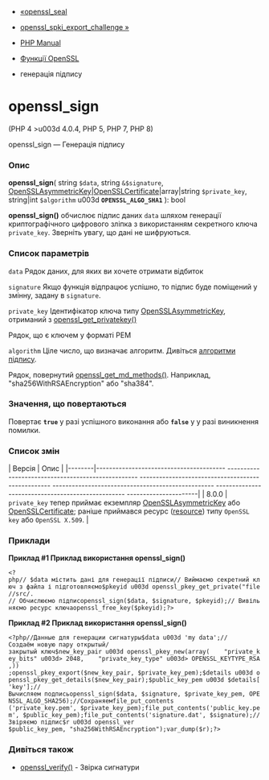 - [«openssl_seal](function.openssl-seal.md)
- [openssl_spki_export_challenge
»](function.openssl-spki-export-challenge.md)

- [PHP Manual](index.md)
- [Функції OpenSSL](ref.openssl.md)
- генерація підпису

# openssl_sign

(PHP 4 \>u003d 4.0.4, PHP 5, PHP 7, PHP 8)

openssl_sign — Генерація підпису

### Опис

**openssl_sign**(
string `$data`,
string `&$signature`,
[OpenSSLAsymmetricKey](class.opensslasymmetrickey.md)\|[OpenSSLCertificate](class.opensslcertificate.md)\|array\|string
`$private_key`,
string\|int `$algorithm` u003d **`OPENSSL_ALGO_SHA1`**
): bool

**openssl_sign()** обчислює підпис даних `data` шляхом генерації
криптографічного цифрового зліпка з використанням секретного ключа
`private_key`. Зверніть увагу, що дані не шифруються.

### Список параметрів

`data`
Рядок даних, для яких ви хочете отримати відбиток

`signature`
Якщо функція відпрацює успішно, то підпис буде поміщений у змінну,
задану в `signature`.

`private_key`
Ідентифікатор ключа типу
[OpenSSLAsymmetricKey](class.opensslasymmetrickey.md), отриманий з
[openssl_get_privatekey()](function.openssl-get-privatekey.md)

Рядок, що є ключем у форматі PEM

`algorithm`
Ціле число, що визначає алгоритм. Дивіться [алгоритми
підпису](openssl.signature-algos.md).

Рядок, повернутий
[openssl_get_md_methods()](function.openssl-get-md-methods.md).
Наприклад, "sha256WithRSAEncryption" або "sha384".

### Значення, що повертаються

Повертає **`true`** у разі успішного виконання або **`false`** у
у разі виникнення помилки.

### Список змін

| Версія | Опис |
|--------|---------------------------------------- -------------------------------------------------- -------------------------------------------------- -------------------------------------------------- -------------------------------------------------- ----------------------|
| 8.0.0 | `private_key` тепер приймає екземпляр [OpenSSLAsymmetricKey](class.opensslasymmetrickey.md) або [OpenSSLCertificate](class.opensslcertificate.md); раніше приймався ресурс ([resource](language.types.resource.md)) типу `OpenSSL key` або `OpenSSL X.509`. |

### Приклади

**Приклад #1 Приклад використання **openssl_sign()****

` <?php// $data містить дані для генерації підписи// Виймаємо секретний ключ з файла і підготовляємо$pkeyid u003d openssl_pkey_get_private("file//src/. // Обчислюємо підписopenssl_sign($data, $signature, $pkeyid);// Вивільняємо ресурс ключаopenssl_free_key($pkeyid);?> `

**Приклад #2 Приклад використання **openssl_sign()****

` <?php//Данные для генерации сигнатуры$data u003d 'my data';//Создаём новую пару открытый/закрытый ключ$new_key_pair u003d openssl_pkey_new(array(    "private_key_bits" u003d> 2048,    "private_key_type" u003d> OPENSSL_KEYTYPE_RSA,)) ;openssl_pkey_export($new_key_pair, $private_key_pem);$details u003d openssl_pkey_get_details($new_key_pair);$public_key_pem u003d $details['key'];//Вычисляем подписьopenssl_sign($data, $signature, $private_key_pem, OPENSSL_ALGO_SHA256);//Сохраняемfile_put_contents ('private_key.pem', $private_key_pem);file_put_contents('public_key.pem', $public_key_pem);file_put_contents('signature.dat', $signature);//Звіряємо підпис$r u003d openssl_ver $public_key_pem, "sha256WithRSAEncryption");var_dump($r);?> `

### Дивіться також

- [openssl_verify()](function.openssl-verify.md) - Звірка сигнатури
